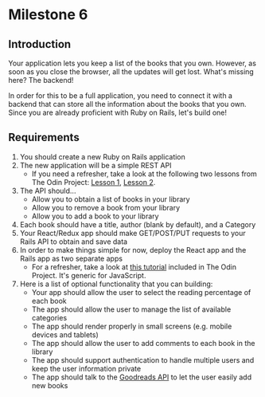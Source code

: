 # Milestone 6

## Introduction

Your application lets you keep a list of the books that you own. However, as soon as you close the browser, all the updates will get lost. What's missing here? The backend!

In order for this to be a full application, you need to connect it with a backend that can store all the information about the books that you own. Since you are already proficient with Ruby on Rails, let's build one!

## Requirements

1. You should create a new Ruby on Rails application
2. The new application will be a simple REST API
    - If you need a refresher, take a look at the following two lessons from The Odin Project: [Lesson 1](https://www.theodinproject.com/courses/ruby-on-rails/lessons/apis-and-building-your-own), [Lesson 2](https://www.theodinproject.com/courses/ruby-on-rails/lessons/apis).
3. The API should...
    - Allow you to obtain a list of books in your library
    - Allow you to remove a book from your library
    - Allow you to add a book to your library
4. Each book should have a title, author (blank by default), and a Category
5. Your React/Redux app should make GET/POST/PUT requests to your Rails API to obtain and save data
6. In order to make things simple for now, deploy the React app and the Rails app as two separate apps
    - For a refresher, take a look at [this tutorial](http://railsapps.github.io/rails-javascript-include-external.html) included in The Odin Project. It's generic for JavaScript.
7. Here is a list of optional functionality that you can building:
    - Your app should allow the user to select the reading percentage of each book
    - The app should allow the user to manage the list of available categories
    - The app should render properly in small screens (e.g. mobile devices and tablets)
    - The app should allow the user to add comments to each book in the library
    - The app should support authentication to handle multiple users and keep the user information private
    - The app should talk to the [Goodreads API](https://www.goodreads.com/api) to let the user easily add new books
